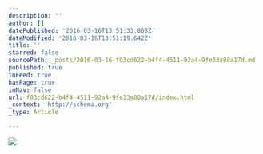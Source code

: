 ```yaml
---
description: ''
author: []
datePublished: '2016-03-16T13:51:33.868Z'
dateModified: '2016-03-16T13:51:19.642Z'
title: ''
starred: false
sourcePath: _posts/2016-03-16-f03cd622-b4f4-4511-92a4-9fe33a88a17d.md
published: true
inFeed: true
hasPage: true
inNav: false
url: f03cd622-b4f4-4511-92a4-9fe33a88a17d/index.html
_context: 'http://schema.org'
_type: Article

---
```

![](https://the-grid-user-content.s3-us-west-2.amazonaws.com/383077e6-76d3-4e26-b90f-dc893eb217f1.png)
